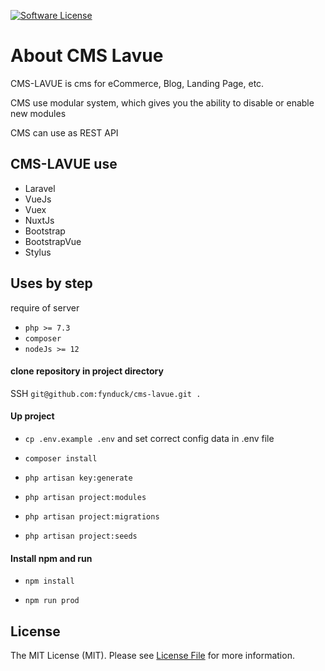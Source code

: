 [![Software License](https://img.shields.io/badge/license-MIT-brightgreen.svg?style=flat-square)](LICENSE.md)

# About CMS Lavue

CMS-LAVUE is cms for eCommerce, Blog, Landing Page, etc.

CMS use modular system, which gives you the ability to disable or enable new modules

CMS can use as REST API

## CMS-LAVUE use
- Laravel
- VueJs
- Vuex
- NuxtJs
- Bootstrap
- BootstrapVue
- Stylus

## Uses by step

require of server

- ```php >= 7.3```
- ```composer```
- ```nodeJs >= 12```

#### clone repository in project directory
SSH ```git@github.com:fynduck/cms-lavue.git .```

#### Up project

 - ```cp .env.example .env``` and set correct config data in .env file
 
 - ```composer install```
 
 - ```php artisan key:generate```
 
 - ```php artisan project:modules```
 
 - ```php artisan project:migrations```
 
 - ```php artisan project:seeds```
 
 #### Install npm and run
 
 - ```npm install```
 
 - ```npm run prod```

## License
The MIT License (MIT). Please see [License File](/LICENSE) for more information.
